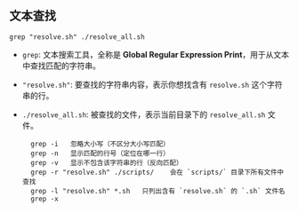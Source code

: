 ## 文本查找
```
grep "resolve.sh" ./resolve_all.sh
```
- `grep`: 文本搜索工具，全称是 **Global Regular Expression Print**，用于从文本中查找匹配的字符串。
    
- `"resolve.sh"`: 要查找的字符串内容，表示你想找含有 `resolve.sh` 这个字符串的行。
    
- `./resolve_all.sh`: 被查找的文件，表示当前目录下的 `resolve_all.sh` 文件。

		grep -i   忽略大小写（不区分大小写匹配）
		grep -n   显示匹配的行号（定位在哪一行）
		grep -v   显示不包含该字符串的行（反向匹配）
		grep -r "resolve.sh" ./scripts/    会在 `scripts/` 目录下所有文件中查找
		grep -l "resolve.sh" *.sh   只列出含有 `resolve.sh` 的 `.sh` 文件名
		grep -x   
